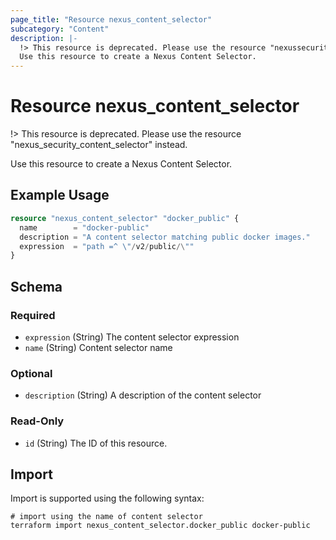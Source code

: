 ```yaml
---
page_title: "Resource nexus_content_selector"
subcategory: "Content"
description: |-
  !> This resource is deprecated. Please use the resource "nexussecuritycontent_selector" instead.
  Use this resource to create a Nexus Content Selector.
---
```

# Resource nexus_content_selector
!> This resource is deprecated. Please use the resource "nexus_security_content_selector" instead.

Use this resource to create a Nexus Content Selector.
## Example Usage
```terraform
resource "nexus_content_selector" "docker_public" {
  name        = "docker-public"
  description = "A content selector matching public docker images."
  expression  = "path =^ \"/v2/public/\""
}
```
<!-- schema generated by tfplugindocs -->
## Schema

### Required

- `expression` (String) The content selector expression
- `name` (String) Content selector name

### Optional

- `description` (String) A description of the content selector

### Read-Only

- `id` (String) The ID of this resource.
## Import
Import is supported using the following syntax:
```shell
# import using the name of content selector
terraform import nexus_content_selector.docker_public docker-public
```
